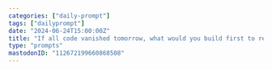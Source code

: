 ```yaml
---
categories: ["daily-prompt"]
tags: ["dailyprompt"]
date: "2024-06-24T15:00:00Z"
title: "If all code vanished tomorrow, what would you build first to rebuild the digital world?"
type: "prompts"
mastodonID: "112672199660868508"
---
```

